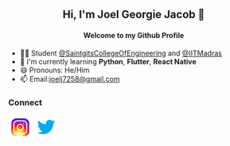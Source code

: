 ## <p align="center">Hi, I'm Joel Georgie Jacob 👋</p>
#### <p align="center">Welcome to my Github Profile</p>



- 👨‍🎓 Student [@SaintgitsCollegeOfEngineering](https://saintgits.org/engineering-college/) and [@IITMadras](https://onlinedegree.iitm.ac.in/)
- 🌱 I'm currently learning **Python**, **Flutter**, **React Native**
- 😄 Pronouns: He/Him
- 📫 Email:<joelj7258@gmail.com>


### Connect
[![Instagram](/images/icons8-instagram-1.svg)](https://www.instagram.com/joelj7258)
[![Twitter](/images/icons8-twitter-1.svg)](https://twitter.com/Joelj7258?t=HLq7vAP_LzGPfu7dEHritA&s=08)

